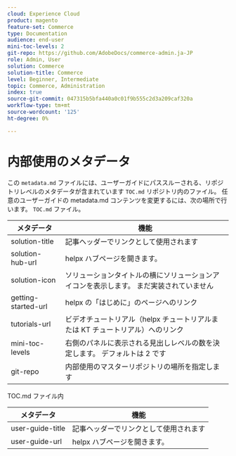 ```yaml
---
cloud: Experience Cloud
product: magento
feature-set: Commerce
type: Documentation
audience: end-user
mini-toc-levels: 2
git-repo: https://github.com/AdobeDocs/commerce-admin.ja-JP
role: Admin, User
solution: Commerce
solution-title: Commerce
level: Beginner, Intermediate
topic: Commerce, Administration
index: true
source-git-commit: 047315b5bfa440a0c01f9b555c2d3a209caf320a
workflow-type: tm+mt
source-wordcount: '125'
ht-degree: 0%

---
```



# 内部使用のメタデータ

この `metadata.md` ファイルには、ユーザーガイドにパススルーされる、リポジトリレベルのメタデータが含まれています `TOC.md` リポジトリ内のファイル。 任意のユーザーガイドの metadata.md コンテンツを変更するには、次の場所で行います。 `TOC.md` ファイル。

| メタデータ | 機能 |
|--- |--- |
| solution-title | 記事ヘッダーでリンクとして使用されます |
| solution-hub-url | helpx ハブページを開きます。 |
| solution-icon | ソリューションタイトルの横にソリューションアイコンを表示します。 まだ実装されていません |
| getting-started-url | helpx の「はじめに」のページへのリンク |
| tutorials-url | ビデオチュートリアル（helpx チュートリアルまたは KT チュートリアル）へのリンク |
| mini-toc-levels | 右側のパネルに表示される見出しレベルの数を決定します。 デフォルトは 2 です |
| git-repo | 内部使用のマスターリポジトリの場所を指定します |

TOC.md ファイル内

| メタデータ | 機能 |
|--- |--- |
| user-guide-title | 記事ヘッダーでリンクとして使用されます |
| user-guide-url | helpx ハブページを開きます。 |
